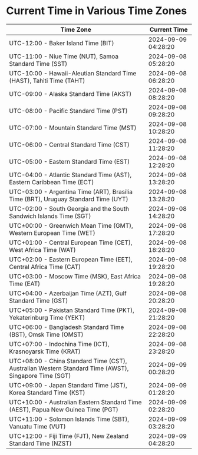 # Current Time in Various Time Zones

| Time Zone | Current Time |
|-----------|--------------|
| UTC-12:00 - Baker Island Time (BIT) | 2024-09-09 04:28:20 |
| UTC-11:00 - Niue Time (NUT), Samoa Standard Time (SST) | 2024-09-08 05:28:20 |
| UTC-10:00 - Hawaii-Aleutian Standard Time (HAST), Tahiti Time (TAHT) | 2024-09-08 06:28:20 |
| UTC-09:00 - Alaska Standard Time (AKST) | 2024-09-08 08:28:20 |
| UTC-08:00 - Pacific Standard Time (PST) | 2024-09-08 09:28:20 |
| UTC-07:00 - Mountain Standard Time (MST) | 2024-09-08 10:28:20 |
| UTC-06:00 - Central Standard Time (CST) | 2024-09-08 11:28:20 |
| UTC-05:00 - Eastern Standard Time (EST) | 2024-09-08 12:28:20 |
| UTC-04:00 - Atlantic Standard Time (AST), Eastern Caribbean Time (ECT) | 2024-09-08 13:28:20 |
| UTC-03:00 - Argentina Time (ART), Brasília Time (BRT), Uruguay Standard Time (UYT) | 2024-09-08 13:28:20 |
| UTC-02:00 - South Georgia and the South Sandwich Islands Time (SGT) | 2024-09-08 14:28:20 |
| UTC±00:00 - Greenwich Mean Time (GMT), Western European Time (WET) | 2024-09-08 17:28:20 |
| UTC+01:00 - Central European Time (CET), West Africa Time (WAT) | 2024-09-08 18:28:20 |
| UTC+02:00 - Eastern European Time (EET), Central Africa Time (CAT) | 2024-09-08 19:28:20 |
| UTC+03:00 - Moscow Time (MSK), East Africa Time (EAT) | 2024-09-08 19:28:20 |
| UTC+04:00 - Azerbaijan Time (AZT), Gulf Standard Time (GST) | 2024-09-08 20:28:20 |
| UTC+05:00 - Pakistan Standard Time (PKT), Yekaterinburg Time (YEKT) | 2024-09-08 21:28:20 |
| UTC+06:00 - Bangladesh Standard Time (BST), Omsk Time (OMST) | 2024-09-08 22:28:20 |
| UTC+07:00 - Indochina Time (ICT), Krasnoyarsk Time (KRAT) | 2024-09-08 23:28:20 |
| UTC+08:00 - China Standard Time (CST), Australian Western Standard Time (AWST), Singapore Time (SGT) | 2024-09-09 00:28:20 |
| UTC+09:00 - Japan Standard Time (JST), Korea Standard Time (KST) | 2024-09-09 01:28:20 |
| UTC+10:00 - Australian Eastern Standard Time (AEST), Papua New Guinea Time (PGT) | 2024-09-09 02:28:20 |
| UTC+11:00 - Solomon Islands Time (SBT), Vanuatu Time (VUT) | 2024-09-09 03:28:20 |
| UTC+12:00 - Fiji Time (FJT), New Zealand Standard Time (NZST) | 2024-09-09 04:28:20 |
